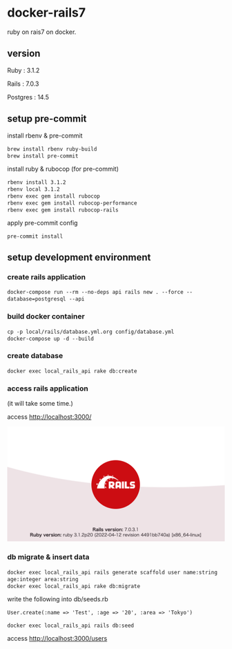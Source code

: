 # docker-rails7

ruby on rais7 on docker.

## version

Ruby : 3.1.2

Rails : 7.0.3

Postgres : 14.5

## setup pre-commit

install rbenv & pre-commit

```
brew install rbenv ruby-build
brew install pre-commit
```

install ruby & rubocop (for pre-commit)

```
rbenv install 3.1.2
rbenv local 3.1.2
rbenv exec gem install rubocop
rbenv exec gem install rubocop-performance
rbenv exec gem install rubocop-rails
```

apply pre-commit config

```
pre-commit install
```

## setup development environment

### create rails application

```
docker-compose run --rm --no-deps api rails new . --force --database=postgresql --api
```

### build docker container

```
cp -p local/rails/database.yml.org config/database.yml
docker-compose up -d --build
```

### create database

```
docker exec local_rails_api rake db:create
```

### access rails application

(it will take some time.)

access <http://localhost:3000/>

<div align="center">
  <img src="./rails.png">
</div>

### db migrate & insert data

```
docker exec local_rails_api rails generate scaffold user name:string age:integer area:string
docker exec local_rails_api rake db:migrate
```

write the following into db/seeds.rb

```
User.create(:name => 'Test', :age => '20', :area => 'Tokyo')
```

```
docker exec local_rails_api rails db:seed
```

access <http://localhost:3000/users>
